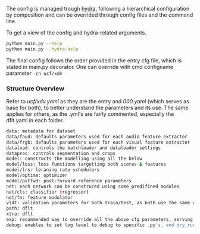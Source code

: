 The config is managed trough [hydra](https://hydra.cc/docs/intro/), following a hierarchical configuration by composition and can be overrided through config files and the command line. 

To get a view of the config and hydra-related arguments.
 
```bash
python main.py --help
python main.py --hydra-help
```

The final config follows the order provided in the entry cfg file, which is stated in main.py decorator. One can override with cmd configname parameter ```-cn ucf/xdv```

### Structure Overview

Refer to *ucf/xdv.yaml* as they are the entry and *000.yaml* (which serves as base for both), to better understand the parameters and its use. The same applies for others, as the .yml's are fairly commented, especially the dflt.yaml in each folder.

```bash
data: metadata for dataset
data/faud: defaults parameters used for each audio feature extractor
data/frgb: defaults parameters used for each visual feature extractor
dataload: controls the batchloader and dataloader settings 
dataproc: controls segmentation and crops
model: constructs the modelling using all the below 
model/loss: loss functions targetting both scores & features
model/lrs: leraning rate schedulers
model/optima: optimizer
model/pstfwd: post-forward reference parameters
net: each network can be construced using some predifined modules
net/cls: classifier (regressor)
net/fm: feature modulator
vldt: validation parameters for both train/test, as both use the same class
path: dflt
xtra: dflt
exp: recommended way to override all the above cfg parameters, serving as experiments
debug: enables to set log level to debug to specific .py's, and dry_run dataloaders/validation 
```

